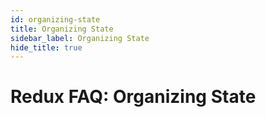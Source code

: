 ```yaml
---
id: organizing-state
title: Organizing State
sidebar_label: Organizing State
hide_title: true
---
```


# Redux FAQ: Organizing State
